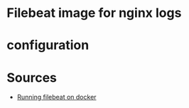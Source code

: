 # Filebeat image for nginx logs

# configuration

# Sources

- [Running filebeat on docker](https://www.elastic.co/guide/en/beats/filebeat/current/running-on-docker.html)


